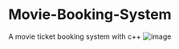 # Movie-Booking-System
 A movie ticket booking system with c++
![image](https://user-images.githubusercontent.com/69034494/160980537-51eeeab8-34f1-4c59-b1c9-341a4e4771d4.png)
